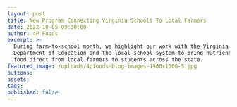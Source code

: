 ```yaml
---
layout: post
title: New Program Connecting Virginia Schools To Local Farmers
date: 2022-10-05 09:30:00
author: 4P Foods
excerpt: >-
  During farm-to-school month, we highlight our work with the Virginia
  Department of Education and the local school system to bring nutrient-dense
  food direct from local farmers to students across the state.
featured_image: /uploads/4pfoods-blog-images-1900x1000-5.jpg
buttons:
assets:
tags:
published: false
---
```

